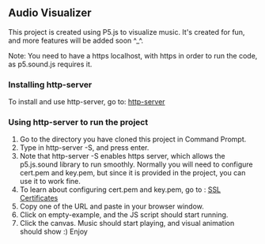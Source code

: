 ## Audio Visualizer

This project is created using P5.js to visualize music. It's created for fun, and more features will be added soon ^\_^.

Note: You need to have a https localhost, with https in order to run the code, as p5.sound.js requires it.

### Installing http-server

To install and use http-server, go to: [http-server](https://www.npmjs.com/package/http-server)

### Using http-server to run the project

1. Go to the directory you have cloned this project in Command Prompt.
2. Type in http-server -S, and press enter.
3. Note that http-server -S enables https server, which allows the p5.js.sound library to run smoothly. Normally you will need to configure cert.pem and key.pem, but since it is provided in the project, you can use it to work fine.
4. To learn about configuring cert.pem and key.pem, go to : [SSL Certificates](https://galeracluster.com/library/documentation/ssl-cert.html)
5. Copy one of the URL and paste in your browser window.
6. Click on empty-example, and the JS script should start running.
7. Click the canvas. Music should start playing, and visual animation should show :) Enjoy

